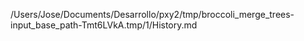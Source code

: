 /Users/Jose/Documents/Desarrollo/pxy2/tmp/broccoli_merge_trees-input_base_path-Tmt6LVkA.tmp/1/History.md
